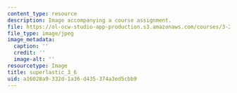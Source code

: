 ```yaml
---
content_type: resource
description: Image accompanying a course assignment.
file: https://ol-ocw-studio-app-production.s3.amazonaws.com/courses/3-22-mechanical-behavior-of-materials-spring-2008/a16028a9332d1a36d435374a3ed5cbb9_superlastic_3_6.jpg
file_type: image/jpeg
image_metadata:
  caption: ''
  credit: ''
  image-alt: ''
resourcetype: Image
title: superlastic_3_6
uid: a16028a9-332d-1a36-d435-374a3ed5cbb9
---
```

